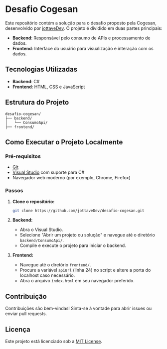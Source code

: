 # Desafio Cogesan

Este repositório contém a solução para o desafio proposto pela Cogesan, desenvolvido por [jottaveDev](https://github.com/jottaveDev). O projeto é dividido em duas partes principais:

- **Backend**: Responsável pelo consumo de APIs e processamento de dados.
- **Frontend**: Interface do usuário para visualização e interação com os dados.

## Tecnologias Utilizadas

- **Backend**: C#
- **Frontend**: HTML, CSS e JavaScript

## Estrutura do Projeto

```
desafio-cogesan/
├── backend/
│   └── ConsumoApi/
├── frontend/
```

## Como Executar o Projeto Localmente

### Pré-requisitos

- [Git](https://git-scm.com/)
- [Visual Studio](https://visualstudio.microsoft.com/) com suporte para C#
- Navegador web moderno (por exemplo, Chrome, Firefox)

### Passos

1. **Clone o repositório:**

   ```bash
   git clone https://github.com/jottaveDev/desafio-cogesan.git
   ```

2. **Backend:**

   - Abra o Visual Studio.
   - Selecione "Abrir um projeto ou solução" e navegue até o diretório `backend/ConsumoApi/`.
   - Compile e execute o projeto para iniciar o backend.

3. **Frontend:**

   - Navegue até o diretório `frontend/`.
   - Procure a variável `apiUrl` (linha 24) no script e altere a porta do localhost caso necessário.
   - Abra o arquivo `index.html` em seu navegador preferido.

## Contribuição

Contribuições são bem-vindas! Sinta-se à vontade para abrir issues ou enviar pull requests.

## Licença

Este projeto está licenciado sob a [MIT License](LICENSE).
